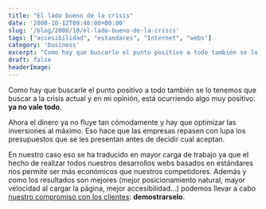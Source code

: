 ```yaml
---
title: "El lado bueno de la crisis"
date: '2008-10-12T09:46:00+00:00'
slug: '/blog/2008/10/el-lado-bueno-de-la-crisis'
tags: ["accesibilidad", "estandares", "Internet", "webs"]
category: 'business'
excerpt: "Como hay que buscarle el punto positivo a todo también se lo tenemos que buscar a la crisis actual y en mi opinión, está ocurriendo algo muy positivo: **ya no vale todo**.Ahora el dinero ya no fluye ..."
draft: false
headerImage:
---
```

Como hay que buscarle el punto positivo a todo también se lo tenemos que buscar a la crisis actual y en mi opinión, está ocurriendo algo muy positivo: **ya no vale todo**.

Ahora el dinero ya no fluye tan cómodamente y hay que optimizar las inversiones al máximo. Eso hace que las empresas repasen con lupa los presupuestos que se les presentan antes de decidir cual aceptan.

En nuestro caso eso se ha traducido en mayor carga de trabajo ya que el hecho de realizar todos nuestros desarrollos webs basados en estándares nos permite ser más económicos que nuestros competidores. Además y como los resultados son mejores (mejor posicionamiento natural, mayor velocidad al cargar la página, mejor accesibilidad...) podemos llevar a cabo [nuestro compromiso con los clientes](http://www.informatica32.es/creacion-y-mantenimiento-web/ "resultados demostrables"): **demostrarselo**.
